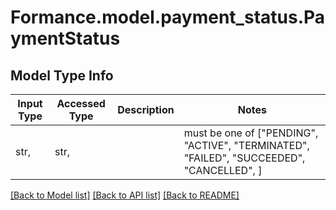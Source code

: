 # Formance.model.payment_status.PaymentStatus

## Model Type Info
Input Type | Accessed Type | Description | Notes
------------ | ------------- | ------------- | -------------
str,  | str,  |  | must be one of ["PENDING", "ACTIVE", "TERMINATED", "FAILED", "SUCCEEDED", "CANCELLED", ] 

[[Back to Model list]](../../README.md#documentation-for-models) [[Back to API list]](../../README.md#documentation-for-api-endpoints) [[Back to README]](../../README.md)

